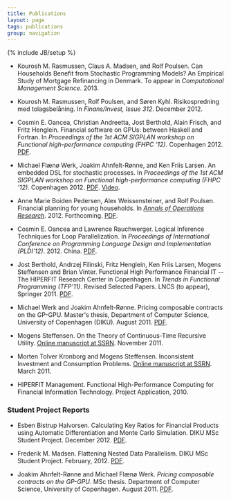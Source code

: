 ```yaml
---
title: Publications
layout: page
tags: publications
group: navigation
---
```

{% include JB/setup %}

* Kourosh M. Rasmussen, Claus A. Madsen, and Rolf Poulsen. Can
  Households Benefit from Stochastic Programming Models? An Empirical
  Study of Mortgage Refinancing in Denmark. To appear in
  _Computational Management Science_. 2013.

* Kourosh M. Rasmussen, Rolf Poulsen, and Søren Kyhl.  Risikospredning
  med tolagsbelåning. In _Finans/Invest, Issue 312_. December 2012.

* Cosmin E. Oancea, Christian Andreetta, Jost Berthold, Alain Frisch,
  and Fritz Henglein. Financial software on GPUs: between
  Haskell and Fortran. In _Proceedings of the 1st ACM SIGPLAN workshop
  on Functional high-performance computing (FHPC '12)_. Copenhagen 2012.
  [PDF](pdf/FHPC12HIPERFIT.pdf).

* Michael Flænø Werk, Joakim Ahnfelt-Rønne, and Ken Friis Larsen. An
  embedded DSL for stochastic processes. In _Proceedings of the 1st
  ACM SIGPLAN workshop on Functional high-performance computing (FHPC
  '12)_. Copenhagen 2012. [PDF](pdf/p93-werk.pdf). [Video](http://www.youtube.com/watch?v=ZcCJ8Z11Lsk).

* Anne Marie Boiden Pedersen, Alex Weissensteiner, and Rolf
  Poulsen. Financial planning for young households. In _[Annals of
  Operations
  Research](http://www.springer.com/business+%26+management/operations+research/journal/10479)_. 2012. Forthcoming. [PDF](http://www.math.ku.dk/~rolf/FinalVersion_200812.pdf).

* Cosmin E. Oancea and Lawrence Rauchwerger. Logical Inference
  Techniques for Loop Parallelization.  In _Proceedings of
  International Conference on Programming Language Design and
  Implementation
  (PLDI'12)_. 2012. China. [PDF](pdf/pldi102-oancea.pdf).

* Jost Berthold, Andrzej Filinski, Fritz Henglein, Ken Friis Larsen,
  Mogens Steffensen and Brian Vinter. Functional High Performance
  Financial IT -- The HIPERFIT Research Center in Copenhagen. In
  _Trends in Functional Programming (TFP'11)_. Revised Selected
  Papers. LNCS (to appear), Springer
  2011. [PDF](pdf/TFP2011HIPERFIT.pdf).

* Michael Werk and Joakim Ahnfelt-Rønne. Pricing composable contracts
  on the GP-GPU. Master's thesis, Department of Computer Science,
  University of Copenhagen (DIKU). August
  2011. [PDF](pdf/WerkAhnfelt_2011-10ab.pdf).

* Mogens Steffensen. On the Theory of Continuous-Time Recursive
  Utility. [Online manuscript at
  SSRN](http://ssrn.com/abstract=1954655). November 2011.

* Morten Tolver Kronborg and Mogens Steffensen. Inconsistent
  Investment and Consumption Problems. [Online manuscript at
  SSRN](http://ssrn.com/abstract=1794174). March 2011.

* HIPERFIT Management. Functional High-Performance Computing for
  Financial Information Technology. Project Application, 2010.

### Student Project Reports

* Esben Bistrup Halvorsen. Calculating Key Ratios for Financial
  Products using Automatic Differentiation and Monte Carlo
  Simulation. DIKU MSc Student Project. December 2012. [PDF](pdf/ad_esben.pdf).

* Frederik M. Madsen. Flattening Nested Data Parallelism. DIKU MSc
  Student Project. February, 2012. [PDF](pdf/nested.pdf).

* Joakim Ahnfelt-Rønne and Michael Flænø Werk. _Pricing composable
  contracts on the GP-GPU_. MSc thesis. Department of Computer Science,
  University of Copenhagen. August
  2011. [PDF](pdf/WerkAhnfelt_2011-10ab.pdf).
